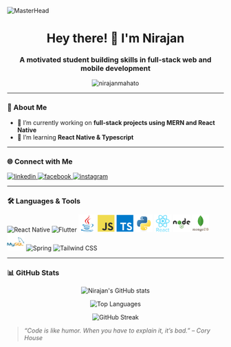 ![MasterHead](https://mir-s3-cdn-cf.behance.net/project_modules/fs/54b6c068097599.5b50bca476b9b.gif)

<h1 align="center">Hey there! 👋 I'm Nirajan</h1>
<h3 align="center">A motivated student building skills in full-stack web and mobile development</h3>

<p align="center">
  <img src="https://komarev.com/ghpvc/?username=nirajanmahato&label=Profile%20views&color=0e75b6&style=flat" alt="nirajanmahato" />
</p>

---

### 🚀 About Me

- 🔭 I’m currently working on **full-stack projects using MERN and React Native**
- 🌱 I’m learning **React Native & Typescript**

---

### 🌐 Connect with Me

<p align="left">
  <a href="https://linkedin.com/in/nirajan-mahato-898b90285" target="blank">
    <img src="https://cdn.jsdelivr.net/npm/simple-icons@v3/icons/linkedin.svg" alt="linkedin" height="30" width="30"/>
  </a>
  <a href="https://fb.com/nirajan.1224" target="blank">
    <img src="https://cdn.jsdelivr.net/npm/simple-icons@v3/icons/facebook.svg" alt="facebook" height="30" width="30"/>
  </a>
  <a href="https://instagram.com/nirajan__mahato" target="blank">
    <img src="https://cdn.jsdelivr.net/npm/simple-icons@v3/icons/instagram.svg" alt="instagram" height="30" width="30"/>
  </a>
</p>

---

### 🛠️ Languages & Tools

<p align="left">
  <img src="https://reactnative.dev/img/header_logo.svg" alt="React Native" width="40" height="40"/>
  <img src="https://www.vectorlogo.zone/logos/flutterio/flutterio-icon.svg" alt="Flutter" width="40" height="40"/>
  <img src="https://raw.githubusercontent.com/devicons/devicon/master/icons/java/java-original.svg" alt="Java" width="40" height="40"/>
  <img src="https://raw.githubusercontent.com/devicons/devicon/master/icons/javascript/javascript-original.svg" alt="JavaScript" width="40" height="40"/>
  <img src="https://raw.githubusercontent.com/devicons/devicon/master/icons/typescript/typescript-original.svg" alt="TypeScript" width="40" height="40"/>
  <img src="https://raw.githubusercontent.com/devicons/devicon/master/icons/python/python-original.svg" alt="Python" width="40" height="40"/>
  <img src="https://raw.githubusercontent.com/devicons/devicon/master/icons/react/react-original-wordmark.svg" alt="React" width="40" height="40"/>
  <img src="https://raw.githubusercontent.com/devicons/devicon/master/icons/nodejs/nodejs-original-wordmark.svg" alt="Node.js" width="40" height="40"/>
  <img src="https://raw.githubusercontent.com/devicons/devicon/master/icons/mongodb/mongodb-original-wordmark.svg" alt="MongoDB" width="40" height="40"/>
  <img src="https://raw.githubusercontent.com/devicons/devicon/master/icons/mysql/mysql-original-wordmark.svg" alt="MySQL" width="40" height="40"/>
  <img src="https://www.vectorlogo.zone/logos/springio/springio-icon.svg" alt="Spring" width="40" height="40"/>
  <img src="https://www.vectorlogo.zone/logos/tailwindcss/tailwindcss-icon.svg" alt="Tailwind CSS" width="40" height="40"/>
</p>

---

### 📊 GitHub Stats

<p align="center">
  <img src="https://github-readme-stats.vercel.app/api?username=nirajanmahato&show_icons=true&locale=en&theme=radical" alt="Nirajan's GitHub stats" />
</p>

<p align="center">
  <img src="https://github-readme-stats.vercel.app/api/top-langs?username=nirajanmahato&show_icons=true&locale=en&layout=compact&theme=radical" alt="Top Languages" />
</p>

<p align="center">
  <img src="https://github-readme-streak-stats.herokuapp.com/?user=nirajanmahato&theme=radical" alt="GitHub Streak" />
</p>


> *“Code is like humor. When you have to explain it, it’s bad.” – Cory House*
